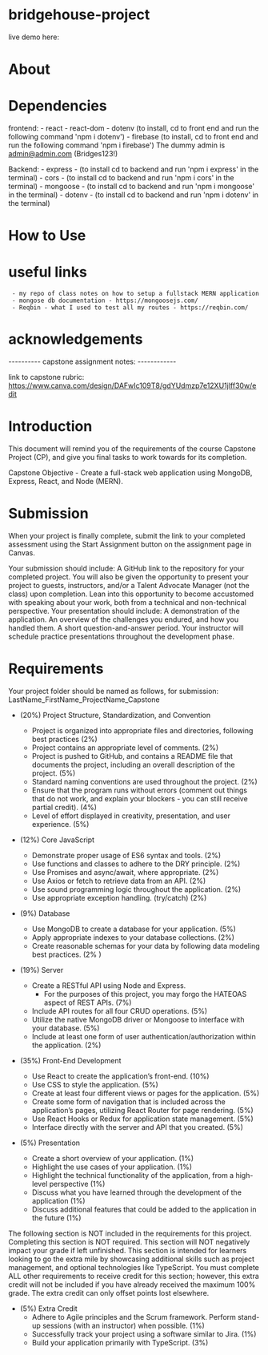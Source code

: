 # bridgehouse-project

live demo here: 

# About 

# Dependencies 
frontend: 
    - react
    - react-dom 
    - dotenv (to install, cd to front end and run the following command 'npm i dotenv')
    - firebase (to install, cd to front end and run the following command 'npm i firebase')
        The dummy admin is admin@admin.com (Bridges123!)


Backend: 
    - express - (to install cd to backend and run 'npm i express' in the terminal)
    - cors - (to install cd to backend and run 'npm i cors' in the terminal)
    - mongoose - (to install cd to backend and run 'npm i mongoose' in the terminal)
    - dotenv - (to install cd to backend and run 'npm i dotenv' in the terminal)

# How to Use 

# useful links 
     - my repo of class notes on how to setup a fullstack MERN application 
     - mongose db documentation - https://mongoosejs.com/ 
     - Reqbin - what I used to test all my routes - https://reqbin.com/ 

# acknowledgements 

---------- capstone assignment notes: ------------

link to capstone rubric: https://www.canva.com/design/DAFwIc109T8/gdYUdmzp7e12XU1jlff30w/edit

# Introduction
This document will remind you of the requirements of the course Capstone Project (CP), and give you final tasks to work towards for its completion.

Capstone Objective - Create a full-stack web application using MongoDB, Express, React, and Node (MERN).

# Submission
When your project is finally complete, submit the link to your completed assessment using the Start Assignment button on the assignment page in Canvas.

Your submission should include:
A GitHub link to the repository for your completed project.
You will also be given the opportunity to present your project to guests, instructors, and/or a Talent Advocate Manager (not the class) upon completion. Lean into this opportunity to become accustomed with speaking about your work, both from a technical and non-technical perspective.
Your presentation should include:
A demonstration of the application.
An overview of the challenges you endured, and how you handled them.
A short question-and-answer period.
Your instructor will schedule practice presentations throughout the development phase. 

# Requirements 

Your project folder should be named as follows, for submission:
LastName_FirstName_ProjectName_Capstone

- (20%) Project Structure, Standardization, and Convention
    - Project is organized into appropriate files and directories, following best practices (2%)
    - Project contains an appropriate level of comments. (2%)
    - Project is pushed to GitHub, and contains a README file that documents the project, including an overall description of the project. (5%)
    - Standard naming conventions are used throughout the project. (2%)
    - Ensure that the program runs without errors (comment out things that do not work, and explain your blockers - you can still receive partial credit). (4%)
    - Level of effort displayed in creativity, presentation, and user experience. (5%)

- (12%) Core JavaScript
    - Demonstrate proper usage of ES6 syntax and tools. (2%)
    - Use functions and classes to adhere to the DRY principle. (2%)
    - Use Promises and async/await, where appropriate. (2%)
    - Use Axios or fetch to retrieve data from an API. (2%)
    - Use sound programming logic throughout the application. (2%)
    - Use appropriate exception handling. (try/catch) (2%) 

- (9%) Database
    - Use MongoDB to create a database for your application. (5%)
    - Apply appropriate indexes to your database collections. (2%)
    - Create reasonable schemas for your data by following data modeling best practices. (2%
    )

- (19%) Server
    - Create a RESTful API using Node and Express.
        * For the purposes of this project, you may forgo the HATEOAS aspect of REST APIs. (7%)
    - Include API routes for all four CRUD operations. (5%)
    - Utilize the native MongoDB driver or Mongoose to interface with your database. (5%)
    - Include at least one form of user authentication/authorization within the application. (2%)

- (35%) Front-End Development
    - Use React to create the application’s front-end. (10%)
    - Use CSS to style the application. (5%)
    - Create at least four different views or pages for the application. (5%)
    - Create some form of navigation that is included across the application’s pages, utilizing React Router for page rendering. (5%)
    - Use React Hooks or Redux for application state management. (5%)
    - Interface directly with the server and API that you created. (5%)

-  (5%) Presentation
    - Create a short overview of your application. (1%)
    - Highlight the use cases of your application. (1%)
    - Highlight the technical functionality of the application, from a high-level perspective (1%)
    - Discuss what you have learned through the development of the application (1%)
    - Discuss additional features that could be added to the application in the future (1%)

The following section is NOT included in the requirements for this project. Completing this section is NOT required. This section will NOT negatively impact your grade if left unfinished.
This section is intended for learners looking to go the extra mile by showcasing additional skills such as project management, and optional technologies like TypeScript.
You must complete ALL other requirements to receive credit for this section; however, this extra credit will not be included if you have already received the maximum 100% grade. The extra credit can only offset points lost elsewhere.

- (5%) Extra Credit 
    - Adhere to Agile principles and the Scrum framework. Perform stand-up sessions (with an instructor) when possible. (1%)
    - Successfully track your project using a software similar to Jira. (1%)
    - Build your application primarily with TypeScript. (3%)

